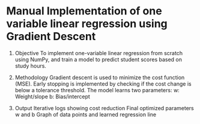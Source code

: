# Manual Implementation of one variable linear regression using Gradient Descent

1. Objective
To implement one-variable linear regression from scratch using NumPy, and train a model to predict
student scores based on study hours.
 
 2. Methodology
 Gradient descent is used to minimize the cost function (MSE).
 Early stopping is implemented by checking if the cost change is below a tolerance threshold.
 The model learns two parameters:
 w: Weight/slope
 b: Bias/intercept

 3. Output
 Iterative logs showing cost reduction
 Final optimized parameters 
 w and b
 Graph of data points and learned regression line

